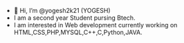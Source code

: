 - 👋 Hi, I’m @yogesh2k21 (YOGESH)
- I am a second year Student pursing Btech.
- I am interested in Web development currently working on HTML,CSS,PHP,MYSQL,C++,C,Python,JAVA.
